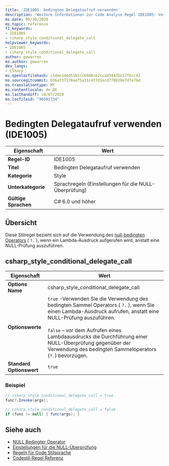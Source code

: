 ```yaml
---
title: 'IDE1005: bedingten Delegataufruf verwenden'
description: 'Weitere Informationen zur Code Analyse Regel IDE1005: Verwenden des bedingten delegataufrufes'
ms.date: 09/30/2020
ms.topic: reference
f1_keywords:
- IDE1005
- csharp_style_conditional_delegate_call
helpviewer_keywords:
- IDE1005
- csharp_style_conditional_delegate_call
author: gewarren
ms.author: gewarren
dev_langs:
- CSharp
ms.openlocfilehash: c14ee1d4d51b1cc6988ce2cca934435e17f6cc42
ms.sourcegitcommit: 636af37170ae75a11c4f7d1ecd770820e7dfe7bd
ms.translationtype: MT
ms.contentlocale: de-DE
ms.lasthandoff: 10/07/2020
ms.locfileid: "96591734"
---
```

# <a name="use-conditional-delegate-call-ide1005"></a>Bedingten Delegataufruf verwenden (IDE1005)

|Eigenschaft|Wert|
|-|-|
| **Regel-ID** | IDE1005 |
| **Titel** | Bedingten Delegataufruf verwenden |
| **Kategorie** | Style |
| **Unterkategorie** | Sprachregeln (Einstellungen für die NULL-Überprüfung) |
| **Gültige Sprachen** | C# 6.0 und höher |

## <a name="overview"></a>Übersicht

Diese Stilregel bezieht sich auf die Verwendung des [null-bedingten Operators](../../../csharp/language-reference/operators/member-access-operators.md#null-conditional-operators--and-) ( `?.` ), wenn ein Lambda-Ausdruck aufgerufen wird, anstatt eine NULL-Prüfung auszuführen.

## <a name="csharp_style_conditional_delegate_call"></a>csharp_style_conditional_delegate_call

|Eigenschaft|Wert|
|-|-|
| **Options Name** | csharp_style_conditional_delegate_call
| **Optionswerte** | `true` -Verwenden Sie die Verwendung des bedingten Sammel Operators ( `?.` ), wenn Sie einen Lambda-Ausdruck aufrufen, anstatt eine NULL-Prüfung auszuführen.<br /><br />`false` – vor dem Aufrufen eines Lambdaausdrucks die Durchführung einer NULL-Überprüfung gegenüber der Verwendung des bedingten Sammeloperators (`?.`) bevorzugen. |
| **Standard Optionswert** | `true` |

### <a name="example"></a>Beispiel

```csharp
// csharp_style_conditional_delegate_call = true
func?.Invoke(args);

// csharp_style_conditional_delegate_call = false
if (func != null) { func(args); }
```

## <a name="see-also"></a>Siehe auch

- [NULL Bedingter Operator](../../../csharp/language-reference/operators/member-access-operators.md#null-conditional-operators--and-)
- [Einstellungen für die NULL-Überprüfung](null-checking-preferences.md)
- [Regeln für Code Stilsprache](language-rules.md)
- [Codestil-Regel Referenz](index.md)
